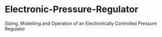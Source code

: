 # Electronic-Pressure-Regulator
Sizing, Modelling and Operation of an Electronically Controlled Pressure Regulator
